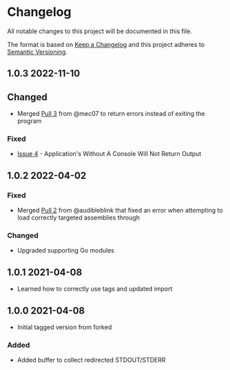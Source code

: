 # Changelog
All notable changes to this project will be documented in this file.

The format is based on [Keep a Changelog](http://keepachangelog.com/en/1.0.0/)
and this project adheres to [Semantic Versioning](http://semver.org/spec/v2.0.0.html).

## 1.0.3 2022-11-10

## Changed

- Merged [Pull 3](https://github.com/Ne0nd0g/go-clr/pull/3) from @mec07 to return errors instead of exiting the program

### Fixed

- [Issue 4](https://github.com/Ne0nd0g/go-clr/issues/4) - Application's Without A Console Will Not Return Output

## 1.0.2 2022-04-02

### Fixed

- Merged [Pull 2](https://github.com/Ne0nd0g/go-clr/pull/2) from @audibleblink that fixed an error when attempting to 
load correctly targeted assemblies through 

### Changed

- Upgraded supporting Go modules

## 1.0.1 2021-04-08

- Learned how to correctly use tags and updated import

## 1.0.0 2021-04-08

- Initial tagged version from forked 

### Added

- Added buffer to collect redirected STDOUT/STDERR